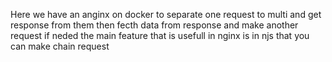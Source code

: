 Here we have an anginx on docker to separate one request to multi and get response from them then fecth data from response and make another request if neded
the main feature that is usefull in nginx is in njs that you can make chain request 
